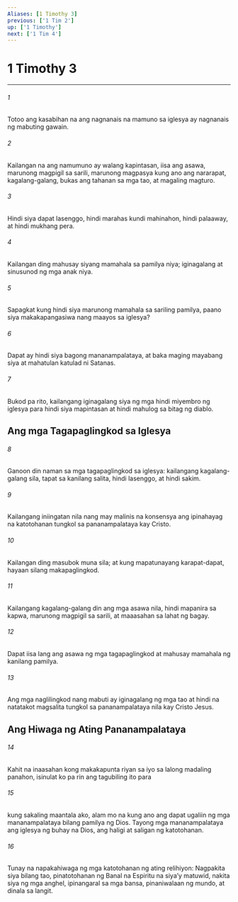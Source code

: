 ```yaml
---
Aliases: [1 Timothy 3]
previous: ['1 Tim 2']
up: ['1 Timothy']
next: ['1 Tim 4']
---
```

# 1 Timothy 3

***

###### 1
Totoo ang kasabihan na ang nagnanais na mamuno sa iglesya ay nagnanais ng mabuting gawain. 

###### 2
Kailangan na ang namumuno ay walang kapintasan, iisa ang asawa, marunong magpigil sa sarili, marunong magpasya kung ano ang nararapat, kagalang-galang, bukas ang tahanan sa mga tao, at magaling magturo. 

###### 3
Hindi siya dapat lasenggo, hindi marahas kundi mahinahon, hindi palaaway, at hindi mukhang pera. 

###### 4
Kailangan ding mahusay siyang mamahala sa pamilya niya; iginagalang at sinusunod ng mga anak niya. 

###### 5
Sapagkat kung hindi siya marunong mamahala sa sariling pamilya, paano siya makakapangasiwa nang maayos sa iglesya? 

###### 6
Dapat ay hindi siya bagong mananampalataya, at baka maging mayabang siya at mahatulan katulad ni Satanas. 

###### 7
Bukod pa rito, kailangang iginagalang siya ng mga hindi miyembro ng iglesya para hindi siya mapintasan at hindi mahulog sa bitag ng diablo.

## Ang mga Tagapaglingkod sa Iglesya 

###### 8
Ganoon din naman sa mga tagapaglingkod sa iglesya: kailangang kagalang-galang sila, tapat sa kanilang salita, hindi lasenggo, at hindi sakim. 

###### 9
Kailangang iniingatan nila nang may malinis na konsensya ang ipinahayag na katotohanan tungkol sa pananampalataya kay Cristo. 

###### 10
Kailangan ding masubok muna sila; at kung mapatunayang karapat-dapat, hayaan silang makapaglingkod. 

###### 11
Kailangang kagalang-galang din ang mga asawa nila, hindi mapanira sa kapwa, marunong magpigil sa sarili, at maaasahan sa lahat ng bagay. 

###### 12
Dapat iisa lang ang asawa ng mga tagapaglingkod at mahusay mamahala ng kanilang pamilya. 

###### 13
Ang mga naglilingkod nang mabuti ay iginagalang ng mga tao at hindi na natatakot magsalita tungkol sa pananampalataya nila kay Cristo Jesus.

## Ang Hiwaga ng Ating Pananampalataya 

###### 14
Kahit na inaasahan kong makakapunta riyan sa iyo sa lalong madaling panahon, isinulat ko pa rin ang tagubiling ito para 

###### 15
kung sakaling maantala ako, alam mo na kung ano ang dapat ugaliin ng mga mananampalataya bilang pamilya ng Dios. Tayong mga mananampalataya ang iglesya ng buhay na Dios, ang haligi at saligan ng katotohanan. 

###### 16
Tunay na napakahiwaga ng mga katotohanan ng ating relihiyon: Nagpakita siya bilang tao, pinatotohanan ng Banal na Espiritu na siyaʼy matuwid, nakita siya ng mga anghel, ipinangaral sa mga bansa, pinaniwalaan ng mundo, at dinala sa langit.
